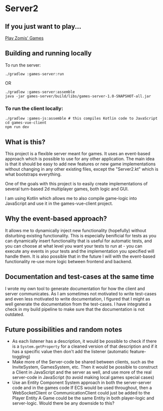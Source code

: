 # Server2

## If you just want to play...

[Play Zomis' Games](http://games.zomis.net)

## Building and running locally

To run the server:

    ./gradlew :games-server:run

OR

    ./gradlew :games-server:assemble
    java -jar games-server/build/libs/games-server-1.0-SNAPSHOT-all.jar

### To run the client locally:

    ./gradlew :games-js:assemble # this compiles Kotlin code to JavaScript
    cd games-vue-client
    npm run dev

## What is this?

This project is a flexible server meant for games. It uses an event-based approach which is possible to use for any other application. The main idea is that it should be easy to add new features or new game implementations without changing in any other existing files, except the "Server2.kt" which is what bootstraps everything.

One of the goals with this project is to easily create implementations of several turn-based 2d multiplayer games, both logic and GUI.

I am using Kotlin which allows me to also compile game-logic into JavaScript and use it in the games-vue-client project.

## Why the event-based approach?

It allows me to dynamically inject new functionality (hopefully) without disturbing existing functionality.
This is especially benificial for tests as you can dynamically insert functionality that is useful for automatic tests, and you can choose at what level you want your tests to run at - you can execute any events in your tests and the implementation you specified will handle them.
It is also possible that in the future I will with the event-based functionality re-use more logic between frontend and backend.

## Documentation and test-cases at the same time

I wrote my own tool to generate documentation for how the client and server communicates. As I am sometimes not motivated to write test-cases and even less motivated to write documentation, I figured that I might as well generate the documentation from the test-cases. I have integrated a check in my build pipeline to make sure that the documentation is not outdated.

## Future possibilities and random notes

* As each listener has a description, it would be possible to check if there is a `System.getProperty`
  for a cleaned version of that description and if it has a specific value then don't add the listener (automatic feature-toggling)
* Make more of the Server-code be shared between clients, such as the InviteSystem, GamesSystem, etc.
  Then it would be possible to construct a Client in JavaScript and the server as well, and use more of the real server-code in JavaScript (to avoid making local games special cases)
* Use an Entity Component System approach in both the server-server code and in the games code
  If ECS would be used throughout, then a WebSocketClient or CommunicationClient could just be added to the Player Entity
  A Game could be the same Entity in both player-logic and server-logic. Would there be any downside to this?
